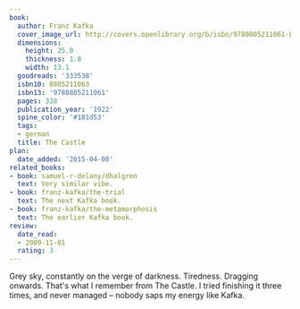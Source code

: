 ```yaml
---
book:
  author: Franz Kafka
  cover_image_url: http://covers.openlibrary.org/b/isbn/9780805211061-L.jpg
  dimensions:
    height: 25.0
    thickness: 1.8
    width: 13.1
  goodreads: '333538'
  isbn10: 0805211063
  isbn13: '9780805211061'
  pages: 328
  publication_year: '1922'
  spine_color: '#181d53'
  tags:
  - german
  title: The Castle
plan:
  date_added: '2015-04-08'
related_books:
- book: samuel-r-delany/dhalgren
  text: Very similar vibe.
- book: franz-kafka/the-trial
  text: The next Kafka book.
- book: franz-kafka/the-metamorphosis
  text: The earlier Kafka book.
review:
  date_read:
  - 2009-11-01
  rating: 3
---
```


Grey sky, constantly on the verge of darkness. Tiredness. Dragging onwards. That's what I remember from The Castle. I
tried finishing it three times, and never managed – nobody saps my energy like Kafka.
